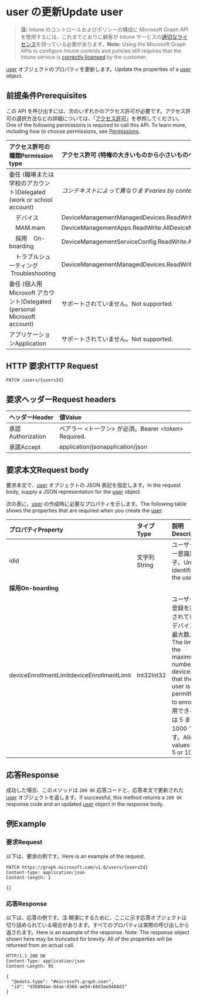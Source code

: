 # <a name="update-user"></a><span data-ttu-id="1e258-101">user の更新</span><span class="sxs-lookup"><span data-stu-id="1e258-101">Update user</span></span>

> <span data-ttu-id="1e258-102">**注:** Intune のコントロールおよびポリシーの構成に Microsoft Graph API を使用するには、これまでどおりに顧客が Intune サービスの[適切なライセンス](https://go.microsoft.com/fwlink/?linkid=839381)を持っている必要があります。</span><span class="sxs-lookup"><span data-stu-id="1e258-102">**Note:** Using the Microsoft Graph APIs to configure Intune controls and policies still requires that the Intune service is [correctly licensed](https://go.microsoft.com/fwlink/?linkid=839381) by the customer.</span></span>

<span data-ttu-id="1e258-103">[user](../resources/intune_shared_user.md) オブジェクトのプロパティを更新します。</span><span class="sxs-lookup"><span data-stu-id="1e258-103">Update the properties of a [user](../resources/intune_shared_user.md) object.</span></span>
## <a name="prerequisites"></a><span data-ttu-id="1e258-104">前提条件</span><span class="sxs-lookup"><span data-stu-id="1e258-104">Prerequisites</span></span>
<span data-ttu-id="1e258-p101">この API を呼び出すには、次のいずれかのアクセス許可が必要です。アクセス許可の選択方法などの詳細については、「[アクセス許可](../../../concepts/permissions_reference.md)」を参照してください。</span><span class="sxs-lookup"><span data-stu-id="1e258-p101">One of the following permissions is required to call this API. To learn more, including how to choose permissions, see [Permissions](../../../concepts/permissions_reference.md).</span></span>

|<span data-ttu-id="1e258-107">アクセス許可の種類</span><span class="sxs-lookup"><span data-stu-id="1e258-107">Permission type</span></span>|<span data-ttu-id="1e258-108">アクセス許可 (特権の大きいものから小さいものへ)</span><span class="sxs-lookup"><span data-stu-id="1e258-108">Permissions (from most to least privileged)</span></span>|
|:---|:---|
|<span data-ttu-id="1e258-109">委任 (職場または学校のアカウント)</span><span class="sxs-lookup"><span data-stu-id="1e258-109">Delegated (work or school account)</span></span>| <span data-ttu-id="1e258-110">_コンテキストによって異なります_</span><span class="sxs-lookup"><span data-stu-id="1e258-110">_varies by context_</span></span>|
| <span data-ttu-id="1e258-111">&nbsp; &nbsp; デバイス</span><span class="sxs-lookup"><span data-stu-id="1e258-111">&nbsp;&nbsp;</span></span> | <span data-ttu-id="1e258-112">DeviceManagementManagedDevices.ReadWrite.All</span><span class="sxs-lookup"><span data-stu-id="1e258-112">DeviceManagementManagedDevices.ReadWrite.All</span></span> |
| <span data-ttu-id="1e258-113">&nbsp; &nbsp; MAM</span><span class="sxs-lookup"><span data-stu-id="1e258-113">.mam</span></span> | <span data-ttu-id="1e258-114">DeviceManagementApps.ReadWrite.All</span><span class="sxs-lookup"><span data-stu-id="1e258-114">DeviceManagementApps.ReadWrite.All</span></span> |
| <span data-ttu-id="1e258-115">&nbsp; &nbsp; 採用</span><span class="sxs-lookup"><span data-stu-id="1e258-115">&nbsp; &nbsp; On-boarding</span></span> | <span data-ttu-id="1e258-116">DeviceManagementServiceConfig.ReadWrite.All</span><span class="sxs-lookup"><span data-stu-id="1e258-116">DeviceManagementServiceConfig.ReadWrite.All</span></span> |
| <span data-ttu-id="1e258-117">&nbsp; &nbsp; トラブルシューティング</span><span class="sxs-lookup"><span data-stu-id="1e258-117">&nbsp; &nbsp;Troubleshooting</span></span> | <span data-ttu-id="1e258-118">DeviceManagementManagedDevices.ReadWrite.All</span><span class="sxs-lookup"><span data-stu-id="1e258-118">DeviceManagementManagedDevices.ReadWrite.All</span></span> |
|<span data-ttu-id="1e258-119">委任 (個人用 Microsoft アカウント)</span><span class="sxs-lookup"><span data-stu-id="1e258-119">Delegated (personal Microsoft account)</span></span>|<span data-ttu-id="1e258-120">サポートされていません。</span><span class="sxs-lookup"><span data-stu-id="1e258-120">Not supported.</span></span>|
|<span data-ttu-id="1e258-121">アプリケーション</span><span class="sxs-lookup"><span data-stu-id="1e258-121">Application</span></span>|<span data-ttu-id="1e258-122">サポートされていません。</span><span class="sxs-lookup"><span data-stu-id="1e258-122">Not supported.</span></span>|

## <a name="http-request"></a><span data-ttu-id="1e258-123">HTTP 要求</span><span class="sxs-lookup"><span data-stu-id="1e258-123">HTTP Request</span></span>
<!-- {
  "blockType": "ignored"
}
-->
``` http
PATCH /users/{usersId}
```

## <a name="request-headers"></a><span data-ttu-id="1e258-124">要求ヘッダー</span><span class="sxs-lookup"><span data-stu-id="1e258-124">Request headers</span></span>
|<span data-ttu-id="1e258-125">ヘッダー</span><span class="sxs-lookup"><span data-stu-id="1e258-125">Header</span></span>|<span data-ttu-id="1e258-126">値</span><span class="sxs-lookup"><span data-stu-id="1e258-126">Value</span></span>|
|:---|:---|
|<span data-ttu-id="1e258-127">承認</span><span class="sxs-lookup"><span data-stu-id="1e258-127">Authorization</span></span>|<span data-ttu-id="1e258-128">ベアラー &lt;トークン&gt; が必須。</span><span class="sxs-lookup"><span data-stu-id="1e258-128">Bearer &lt;token&gt; Required.</span></span>|
|<span data-ttu-id="1e258-129">承諾</span><span class="sxs-lookup"><span data-stu-id="1e258-129">Accept</span></span>|<span data-ttu-id="1e258-130">application/json</span><span class="sxs-lookup"><span data-stu-id="1e258-130">application/json</span></span>|

## <a name="request-body"></a><span data-ttu-id="1e258-131">要求本文</span><span class="sxs-lookup"><span data-stu-id="1e258-131">Request body</span></span>
<span data-ttu-id="1e258-132">要求本文で、[user](../resources/intune_shared_user.md) オブジェクトの JSON 表記を指定します。</span><span class="sxs-lookup"><span data-stu-id="1e258-132">In the request body, supply a JSON representation for the [user](../resources/intune_shared_user.md) object.</span></span>

<span data-ttu-id="1e258-133">次の表に、[user](../resources/intune_shared_user.md) の作成時に必要なプロパティを示します。</span><span class="sxs-lookup"><span data-stu-id="1e258-133">The following table shows the properties that are required when you create the [user](../resources/intune_shared_user.md).</span></span>

|<span data-ttu-id="1e258-134">プロパティ</span><span class="sxs-lookup"><span data-stu-id="1e258-134">Property</span></span>|<span data-ttu-id="1e258-135">タイプ</span><span class="sxs-lookup"><span data-stu-id="1e258-135">Type</span></span>|<span data-ttu-id="1e258-136">説明</span><span class="sxs-lookup"><span data-stu-id="1e258-136">Description</span></span>|
|:---|:---|:---|
|<span data-ttu-id="1e258-137">id</span><span class="sxs-lookup"><span data-stu-id="1e258-137">id</span></span>|<span data-ttu-id="1e258-138">文字列</span><span class="sxs-lookup"><span data-stu-id="1e258-138">String</span></span>|<span data-ttu-id="1e258-139">ユーザーの一意識別子。</span><span class="sxs-lookup"><span data-stu-id="1e258-139">Unique identifier of the user.</span></span>|
|<span data-ttu-id="1e258-140">**採用**</span><span class="sxs-lookup"><span data-stu-id="1e258-140">**On-boarding**</span></span>|
|<span data-ttu-id="1e258-141">deviceEnrollmentLimit</span><span class="sxs-lookup"><span data-stu-id="1e258-141">deviceEnrollmentLimit</span></span>|<span data-ttu-id="1e258-142">Int32</span><span class="sxs-lookup"><span data-stu-id="1e258-142">Int32</span></span>|<span data-ttu-id="1e258-143">ユーザーが登録を許可されているデバイスの最大数。</span><span class="sxs-lookup"><span data-stu-id="1e258-143">The limit on the maximum number of devices that the user is permitted to enroll.</span></span> <span data-ttu-id="1e258-144">使用できる値は 5 または 1000 です。</span><span class="sxs-lookup"><span data-stu-id="1e258-144">Allowed values are 5 or 1000.</span></span>|

## <a name="response"></a><span data-ttu-id="1e258-145">応答</span><span class="sxs-lookup"><span data-stu-id="1e258-145">Response</span></span>
<span data-ttu-id="1e258-146">成功した場合、このメソッドは `200 OK` 応答コードと、応答本文で更新された [user](../resources/intune_shared_user.md) オブジェクトを返します。</span><span class="sxs-lookup"><span data-stu-id="1e258-146">If successful, this method returns a `200 OK` response code and an updated [user](../resources/intune_shared_user.md) object in the response body.</span></span>

## <a name="example"></a><span data-ttu-id="1e258-147">例</span><span class="sxs-lookup"><span data-stu-id="1e258-147">Example</span></span>

### <a name="request"></a><span data-ttu-id="1e258-148">要求</span><span class="sxs-lookup"><span data-stu-id="1e258-148">Request</span></span>
<span data-ttu-id="1e258-149">以下は、要求の例です。</span><span class="sxs-lookup"><span data-stu-id="1e258-149">Here is an example of the request.</span></span>

``` http
PATCH https://graph.microsoft.com/v1.0/users/{usersId}
Content-type: application/json
Content-length: 2

{}
```

### <a name="response"></a><span data-ttu-id="1e258-150">応答</span><span class="sxs-lookup"><span data-stu-id="1e258-150">Response</span></span>
<span data-ttu-id="1e258-p103">以下は、応答の例です。注:簡潔にするために、ここに示す応答オブジェクトは切り詰められている場合があります。すべてのプロパティは実際の呼び出しから返されます。</span><span class="sxs-lookup"><span data-stu-id="1e258-p103">Here is an example of the response. Note: The response object shown here may be truncated for brevity. All of the properties will be returned from an actual call.</span></span>

``` http
HTTP/1.1 200 OK
Content-Type: application/json
Content-Length: 95

{
  "@odata.type": "#microsoft.graph.user",
  "id": "d36894ae-94ae-d368-ae94-68d3ae9468d3"
}
```




